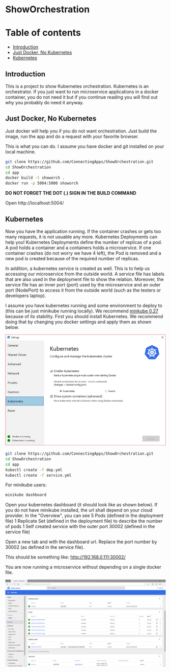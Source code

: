 # ShowOrchestration

# Table of contents

  - [Introduction](#introduction)
  - [Just Docker, No Kubernetes](#just-docker-no-kubernetes)
  - [Kubernetes](#kubernetes)

## Introduction

This is a project to show Kubernetes orchestration. Kubernetes is an orchestrator. If you just want to run microservice applications in a docker container, you do not need it but if you continue reading you will find out why you probably do need it anyway.  

## Just Docker, No Kubernetes

Just docker will help you if you do not want orchestration. Just build the image, run the app and do a request with your favorite browser.

This is what you can do. I assume you have docker and git installed on your local machine.

```bash
git clone https://github.com/ConnectingApps/ShowOrchestration.git
cd ShowOrchestration
cd app
docker build -t showorch .
docker run -p 5004:5000 showorch
```
**DO NOT FORGET THE DOT (.) SIGN IN THE BUILD COMMAND**

Open http://localhost:5004/

## Kubernetes

Now you have the application running. If the container crashes or gets too many requests, it is not usuable any more. Kubernetes Deployments can help you! Kubernetes Deployments define the number of replicas of a pod. A pod holds a container and a containers holds a microservice. If one container crashes (do not worry we have 4 left), the Pod is removed and a new pod is created because of the required number of replicas.

In addition, a kubernetes service is created as well. This is to help us accessing our microservice from the outside world. A service file has labels that are also used in the deployment file to show the relation. Moreover, the service file has an inner port (port) used by the microservice and an outer port (NodePort) to access it from the outside world (such as the testers or developers laptop).

I assume you have kubernetes running and some environment to deploy to (this can be just minikube running locally). We recommend [minkube 0.27](https://github.com/kubernetes/minikube/releases/tag/v0.27.0) because of its stability. First you should install Kubernetes. We recommend doing that by changing you docker settings and apply them as shown below.

![image](https://raw.githubusercontent.com/ConnectingApps/ShowOrchestration/master/InstallKubernetes.png)

```bash
git clone https://github.com/ConnectingApps/ShowOrchestration.git
cd ShowOrchestration
cd app
kubectl create -f dep.yml
kubectl create -f service.yml
```

For minikube users:
```bash
minikube dashboard
```
Open your kubernetes dashboard (it should look like as shown below). If you do not have minikube installed, the url shall depend on your cloud provider.
In the "Overview", you can see
5 Pods (defined in the deployment file)
1 Replicate Set (defined in the deployment file) to describe the number of pods
1 Self created service with the outer port 30002 (defined in the service file)

Open a new tab and with the dashboard url. Replace the port number by 30002 (as defined in the service file).

This should be something like:
http://192.168.0.111:30002/

You are now running a microservice without depending on a single docker file.

![image](https://raw.githubusercontent.com/ConnectingApps/ShowOrchestration/master/KubernetesOverview.png)



